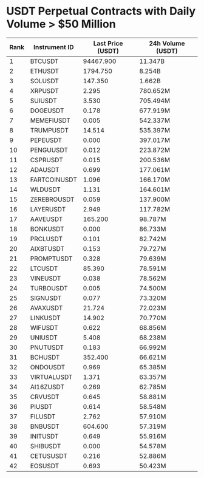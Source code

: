 # USDT Perpetual Contracts with Daily Volume > $50 Million

| Rank | Instrument ID | Last Price (USDT) | 24h Volume (USDT) |
|------|---------------|-------------------|-------------------|
| 1 | BTCUSDT | 94467.900 | 11.347B |
| 2 | ETHUSDT | 1794.750 | 8.254B |
| 3 | SOLUSDT | 147.350 | 1.662B |
| 4 | XRPUSDT | 2.295 | 780.652M |
| 5 | SUIUSDT | 3.530 | 705.494M |
| 6 | DOGEUSDT | 0.178 | 677.919M |
| 7 | MEMEFIUSDT | 0.005 | 542.337M |
| 8 | TRUMPUSDT | 14.514 | 535.397M |
| 9 | PEPEUSDT | 0.000 | 397.017M |
| 10 | PENGUUSDT | 0.012 | 223.872M |
| 11 | CSPRUSDT | 0.015 | 200.536M |
| 12 | ADAUSDT | 0.699 | 177.061M |
| 13 | FARTCOINUSDT | 1.096 | 166.170M |
| 14 | WLDUSDT | 1.131 | 164.601M |
| 15 | ZEREBROUSDT | 0.059 | 137.900M |
| 16 | LAYERUSDT | 2.949 | 117.782M |
| 17 | AAVEUSDT | 165.200 | 98.787M |
| 18 | BONKUSDT | 0.000 | 86.733M |
| 19 | PRCLUSDT | 0.101 | 82.742M |
| 20 | AIXBTUSDT | 0.153 | 79.727M |
| 21 | PROMPTUSDT | 0.328 | 79.639M |
| 22 | LTCUSDT | 85.390 | 78.591M |
| 23 | VINEUSDT | 0.038 | 78.562M |
| 24 | TURBOUSDT | 0.005 | 74.500M |
| 25 | SIGNUSDT | 0.077 | 73.320M |
| 26 | AVAXUSDT | 21.724 | 72.023M |
| 27 | LINKUSDT | 14.902 | 70.770M |
| 28 | WIFUSDT | 0.622 | 68.856M |
| 29 | UNIUSDT | 5.408 | 68.238M |
| 30 | PNUTUSDT | 0.183 | 66.992M |
| 31 | BCHUSDT | 352.400 | 66.621M |
| 32 | ONDOUSDT | 0.969 | 65.385M |
| 33 | VIRTUALUSDT | 1.371 | 63.357M |
| 34 | AI16ZUSDT | 0.269 | 62.785M |
| 35 | CRVUSDT | 0.645 | 58.881M |
| 36 | PIUSDT | 0.614 | 58.548M |
| 37 | FILUSDT | 2.762 | 57.910M |
| 38 | BNBUSDT | 604.600 | 57.319M |
| 39 | INITUSDT | 0.649 | 55.916M |
| 40 | SHIBUSDT | 0.000 | 54.578M |
| 41 | CETUSUSDT | 0.216 | 52.886M |
| 42 | EOSUSDT | 0.693 | 50.423M |
